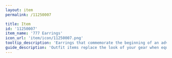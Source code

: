 ```yaml
---
layout: item
permalink: /11250007

title: Item
id: '11250007'
item_name: '777 Earrings'
icon_url: 'item/icon/11250007.png'
tooltip_description: 'Earrings that commemorate the beginning of an adventure.'
guide_description: 'Outfit items replace the look of your gear when equipped.'
---
```

